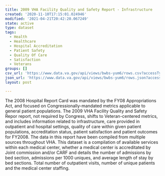 ```yaml
---
title: 2009 VHA Facility Quality and Safety Report - Infrastructure
created: '2020-11-10T17:15:01.024946'
modified: '2021-04-21T20:42:20.067249'
state: active
type: dataset
tags:
  - Health
  - Healthcare
  - Hospital Accreditation
  - Patient Safety
  - Quality Of Care
  - Satisfaction
  - Veterans
groups: []
csv_url: 'https://www.data.va.gov/api/views/bwbs-yum6/rows.csv?accessType=DOWNLOAD'
json_url: 'https://www.data.va.gov/api/views/bwbs-yum6/rows.json?accessType=DOWNLOAD'
layout: post

---
```

<p>The 2008 Hospital Report Card was mandated by the FY08 Appropriations Act, and focused on Congressionally-mandated metrics applicable to general patient populations. The 2009 VHA Facility Quality and Safety Repor report, not required by Congress, shifts to Veteran-centered metrics, and includes information related to infrastructure, care provided in outpatient and hospital settings, quality of care within given patient populations, accreditation status, patient satisfaction and patient outcomes for FY2008.  The data in this report have been compiled from multiple sources throughout VHA. This dataset  is a compilation of available services within each medical center, whether a medical center is accreditated by Joint commission and/or CARF and details the number of admissions by bed section, admissions per 1000 uniques, and average length of stay by bed sections. Total number of outpatient visits, number of unique patients and the medical center staffing.</p>
